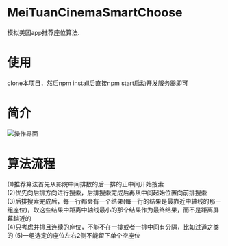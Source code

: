 # MeiTuanCinemaSmartChoose
模拟美团app推荐座位算法.
# 使用
clone本项目，然后npm install后直接npm start启动开发服务器即可
# 简介
![操作界面](https://github.com/houzisbw/MeiTuanCinemaSmartChoose/blob/master/img/1.png)
# 算法流程
(1)推荐算法首先从影院中间排数的后一排的正中间开始搜索<br>
(2)优先向后排方向进行搜索，后排搜索完成后再从中间起始位置向前排搜索 <br>
(3)后排搜索完成后，每一行都会有一个结果(每一行的结果是最靠近中轴线的那一组座位)，取这些结果中距离中轴线最小的那个结果作为最终结果，而不是距离屏幕越近的<br>
(4)只考虑并排且连续的座位，不能不在一排或者一排中间有分隔，比如过道之类的 
(5)一组选定的座位左右2侧不能留下单个空座位



